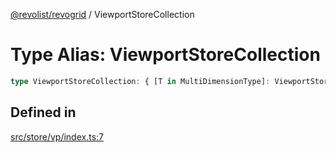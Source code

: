 [@revolist/revogrid](README.md) / ViewportStoreCollection

# Type Alias: ViewportStoreCollection

```ts
type ViewportStoreCollection: { [T in MultiDimensionType]: ViewportStore };
```

## Defined in

[src/store/vp/index.ts:7](https://github.com/revolist/revogrid/blob/0787a2552cf5bbb21cb9aa4dbfa802d1d65b108b/src/store/vp/index.ts#L7)

